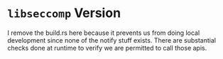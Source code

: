 # `libseccomp` Version

I remove the build.rs here because it prevents us from doing local development since none of the notify stuff exists.
There are substantial checks done at runtime to verify we are permitted to call those apis.

